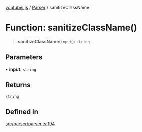 [youtubei.js](../../../README.md) / [Parser](../README.md) / sanitizeClassName

# Function: sanitizeClassName()

> **sanitizeClassName**(`input`): `string`

## Parameters

• **input**: `string`

## Returns

`string`

## Defined in

[src/parser/parser.ts:194](https://github.com/LuanRT/YouTube.js/blob/fc5571629eca037af7de03f4b903da6add1f300b/src/parser/parser.ts#L194)
